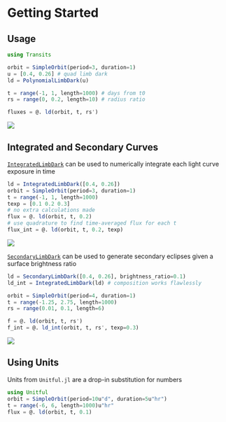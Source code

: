 
# Getting Started


## Usage

```julia
using Transits

orbit = SimpleOrbit(period=3, duration=1)
u = [0.4, 0.26] # quad limb dark
ld = PolynomialLimbDark(u)

t = range(-1, 1, length=1000) # days from t0
rs = range(0, 0.2, length=10) # radius ratio

fluxes = @. ld(orbit, t, rs')
```

![](https://github.com/JuliaAstro/Transits.jl/raw/master/limbdark.png)

## Integrated and Secondary Curves

[`IntegratedLimbDark`](@ref) can be used to numerically integrate each light curve exposure in time

```julia
ld = IntegratedLimbDark([0.4, 0.26])
orbit = SimpleOrbit(period=3, duration=1)
t = range(-1, 1, length=1000)
texp = [0.1 0.2 0.3]
# no extra calculations made
flux = @. ld(orbit, t, 0.2)
# use quadrature to find time-averaged flux for each t
flux_int = @. ld(orbit, t, 0.2, texp) 
```

![](https://github.com/JuliaAstro/Transits.jl/raw/master/integrated.png)

[`SecondaryLimbDark`](@ref) can be used to generate secondary eclipses given a surface brightness ratio

```julia
ld = SecondaryLimbDark([0.4, 0.26], brightness_ratio=0.1)
ld_int = IntegratedLimbDark(ld) # composition works flawlessly

orbit = SimpleOrbit(period=4, duration=1)
t = range(-1.25, 2.75, length=1000)
rs = range(0.01, 0.1, length=6)

f = @. ld(orbit, t, rs')
f_int = @. ld_int(orbit, t, rs', texp=0.3)
```

![](https://github.com/JuliaAstro/Transits.jl/raw/master/secondary.png)

## Using Units

Units from `Unitful.jl` are a drop-in substitution for numbers

```julia
using Unitful
orbit = SimpleOrbit(period=10u"d", duration=5u"hr")
t = range(-6, 6, length=1000)u"hr"
flux = @. ld(orbit, t, 0.1)
```
